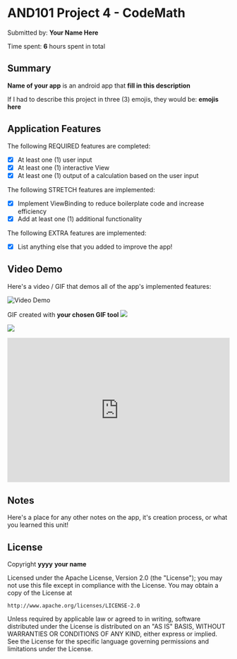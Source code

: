 
# AND101 Project 4 - CodeMath

Submitted by: **Your Name Here**

Time spent: **6** hours spent in total

## Summary

**Name of your app** is an android app that **fill in this description**

If I had to describe this project in three (3) emojis, they would be: **emojis here**

## Application Features

<!-- (This is a comment) Please be sure to change the [ ] to [x] for any features you completed.  If a feature is not checked [x], you might miss the points for that item! -->

The following REQUIRED features are completed:

- [X] At least one (1) user input
- [X] At least one (1) interactive View
- [X] At least one (1) output of a calculation based on the user input

The following STRETCH features are implemented:

- [X] Implement ViewBinding to reduce boilerplate code and increase efficiency
- [X] Add at least one (1) additional functionality

The following EXTRA features are implemented:

- [X] List anything else that you added to improve the app!

## Video Demo

Here's a video / GIF that demos all of the app's implemented features:

<img src='http://i.imgur.com/link/to/your/gif/file.gif' title='Video Demo' width='' alt='Video Demo' />

GIF created with **your chosen GIF tool**
    <a href="https://www.loom.com/share/f6dc150190d04d47b4103c95ab015163">
    </a>
    <a href="https://www.loom.com/share/f6dc150190d04d47b4103c95ab015163">
      <img style="max-width:300px;" src="https://cdn.loom.com/sessions/thumbnails/f6dc150190d04d47b4103c95ab015163-18da232f1b8dbb4c-full-play.gif">
    </a>
    <div>
    <a href="https://www.loom.com/share/f6dc150190d04d47b4103c95ab015163">
    </a>
    <a href="https://www.loom.com/share/f6dc150190d04d47b4103c95ab015163">
      <img style="max-width:300px;" src="https://cdn.loom.com/sessions/thumbnails/f6dc150190d04d47b4103c95ab015163-18da232f1b8dbb4c-full-play.gif">
    </a>
  </div>

  <div style="position: relative; padding-bottom: 64.86486486486486%; height: 0;"><iframe src="https://www.loom.com/embed/f6dc150190d04d47b4103c95ab015163?sid=616efe48-bffe-4e79-8c26-f01bdaf5bb62" frameborder="0" webkitallowfullscreen mozallowfullscreen allowfullscreen style="position: absolute; top: 0; left: 0; width: 100%; height: 100%;"></iframe></div>
 
## Notes

Here's a place for any other notes on the app, it's creation process, or what you learned this unit!

## License

Copyright **yyyy** **your name**

Licensed under the Apache License, Version 2.0 (the "License");
you may not use this file except in compliance with the License.
You may obtain a copy of the License at

    http://www.apache.org/licenses/LICENSE-2.0

Unless required by applicable law or agreed to in writing, software
distributed under the License is distributed on an "AS IS" BASIS,
WITHOUT WARRANTIES OR CONDITIONS OF ANY KIND, either express or implied.
See the License for the specific language governing permissions and
limitations under the License.
